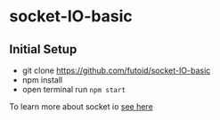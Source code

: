 # socket-IO-basic

## Initial Setup
- git clone https://github.com/futoid/socket-IO-basic
- npm install
- open terminal run `npm start`

To learn more about socket io [see here](https://socket.io/get-started/chat)
